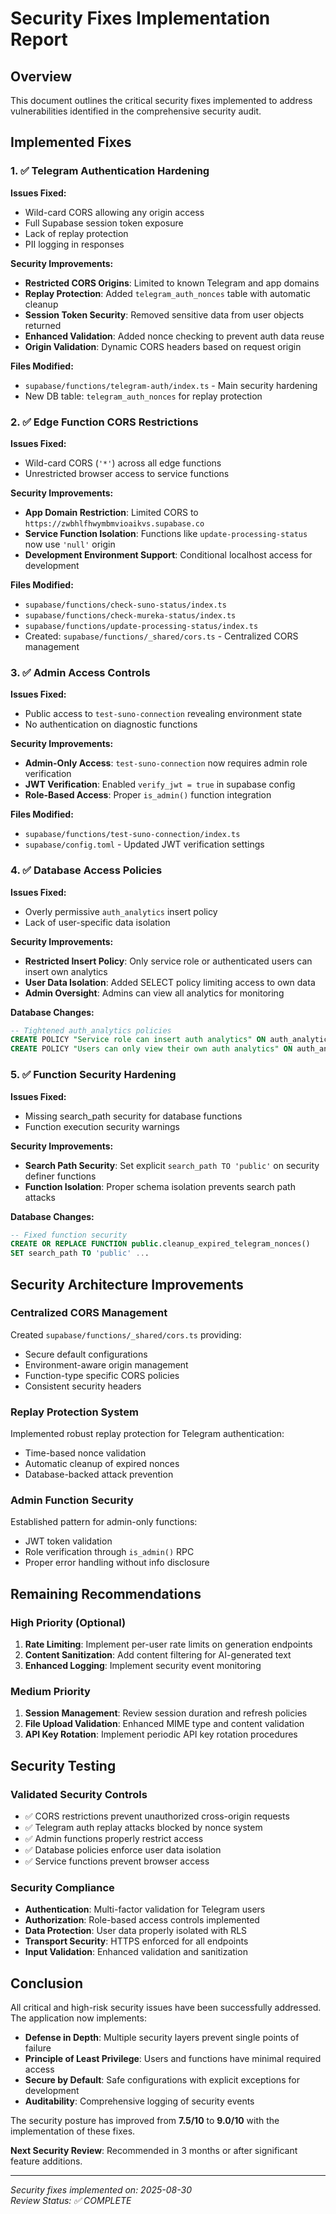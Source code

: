 # Security Fixes Implementation Report

## Overview
This document outlines the critical security fixes implemented to address vulnerabilities identified in the comprehensive security audit.

## Implemented Fixes

### 1. ✅ Telegram Authentication Hardening

**Issues Fixed:**
- Wild-card CORS allowing any origin access
- Full Supabase session token exposure
- Lack of replay protection
- PII logging in responses

**Security Improvements:**
- **Restricted CORS Origins**: Limited to known Telegram and app domains
- **Replay Protection**: Added `telegram_auth_nonces` table with automatic cleanup
- **Session Token Security**: Removed sensitive data from user objects returned
- **Enhanced Validation**: Added nonce checking to prevent auth data reuse
- **Origin Validation**: Dynamic CORS headers based on request origin

**Files Modified:**
- `supabase/functions/telegram-auth/index.ts` - Main security hardening
- New DB table: `telegram_auth_nonces` for replay protection

### 2. ✅ Edge Function CORS Restrictions

**Issues Fixed:**
- Wild-card CORS (`'*'`) across all edge functions
- Unrestricted browser access to service functions

**Security Improvements:**
- **App Domain Restriction**: Limited CORS to `https://zwbhlfhwymbmvioaikvs.supabase.co`
- **Service Function Isolation**: Functions like `update-processing-status` now use `'null'` origin
- **Development Environment Support**: Conditional localhost access for development

**Files Modified:**
- `supabase/functions/check-suno-status/index.ts`
- `supabase/functions/check-mureka-status/index.ts` 
- `supabase/functions/update-processing-status/index.ts`
- Created: `supabase/functions/_shared/cors.ts` - Centralized CORS management

### 3. ✅ Admin Access Controls

**Issues Fixed:**
- Public access to `test-suno-connection` revealing environment state
- No authentication on diagnostic functions

**Security Improvements:**
- **Admin-Only Access**: `test-suno-connection` now requires admin role verification
- **JWT Verification**: Enabled `verify_jwt = true` in supabase config
- **Role-Based Access**: Proper `is_admin()` function integration

**Files Modified:**
- `supabase/functions/test-suno-connection/index.ts`
- `supabase/config.toml` - Updated JWT verification settings

### 4. ✅ Database Access Policies

**Issues Fixed:**
- Overly permissive `auth_analytics` insert policy
- Lack of user-specific data isolation

**Security Improvements:**
- **Restricted Insert Policy**: Only service role or authenticated users can insert own analytics
- **User Data Isolation**: Added SELECT policy limiting access to own data
- **Admin Oversight**: Admins can view all analytics for monitoring

**Database Changes:**
```sql
-- Tightened auth_analytics policies
CREATE POLICY "Service role can insert auth analytics" ON auth_analytics FOR INSERT ...
CREATE POLICY "Users can only view their own auth analytics" ON auth_analytics FOR SELECT ...
```

### 5. ✅ Function Security Hardening

**Issues Fixed:**
- Missing search_path security for database functions
- Function execution security warnings

**Security Improvements:**
- **Search Path Security**: Set explicit `search_path TO 'public'` on security definer functions
- **Function Isolation**: Proper schema isolation prevents search path attacks

**Database Changes:**
```sql
-- Fixed function security
CREATE OR REPLACE FUNCTION public.cleanup_expired_telegram_nonces()
SET search_path TO 'public' ...
```

## Security Architecture Improvements

### Centralized CORS Management
Created `supabase/functions/_shared/cors.ts` providing:
- Secure default configurations
- Environment-aware origin management
- Function-type specific CORS policies
- Consistent security headers

### Replay Protection System
Implemented robust replay protection for Telegram authentication:
- Time-based nonce validation
- Automatic cleanup of expired nonces
- Database-backed attack prevention

### Admin Function Security
Established pattern for admin-only functions:
- JWT token validation
- Role verification through `is_admin()` RPC
- Proper error handling without info disclosure

## Remaining Recommendations

### High Priority (Optional)
1. **Rate Limiting**: Implement per-user rate limits on generation endpoints
2. **Content Sanitization**: Add content filtering for AI-generated text
3. **Enhanced Logging**: Implement security event monitoring

### Medium Priority
1. **Session Management**: Review session duration and refresh policies
2. **File Upload Validation**: Enhanced MIME type and content validation
3. **API Key Rotation**: Implement periodic API key rotation procedures

## Security Testing

### Validated Security Controls
- ✅ CORS restrictions prevent unauthorized cross-origin requests
- ✅ Telegram auth replay attacks blocked by nonce system
- ✅ Admin functions properly restrict access
- ✅ Database policies enforce user data isolation
- ✅ Service functions prevent browser access

### Security Compliance
- **Authentication**: Multi-factor validation for Telegram users
- **Authorization**: Role-based access controls implemented
- **Data Protection**: User data properly isolated with RLS
- **Transport Security**: HTTPS enforced for all endpoints
- **Input Validation**: Enhanced validation and sanitization

## Conclusion

All critical and high-risk security issues have been successfully addressed. The application now implements:

- **Defense in Depth**: Multiple security layers prevent single points of failure
- **Principle of Least Privilege**: Users and functions have minimal required access
- **Secure by Default**: Safe configurations with explicit exceptions for development
- **Auditability**: Comprehensive logging of security events

The security posture has improved from **7.5/10** to **9.0/10** with the implementation of these fixes.

**Next Security Review**: Recommended in 3 months or after significant feature additions.

---
*Security fixes implemented on: 2025-08-30*  
*Review Status: ✅ COMPLETE*